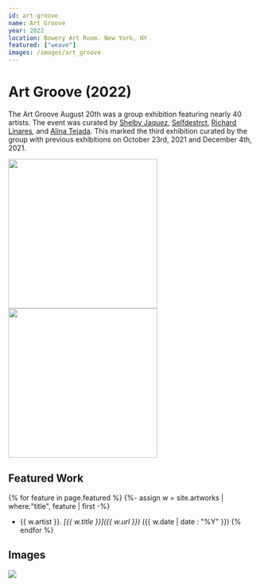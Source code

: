 ```yaml
---
id: art-groove
name: Art Groove
year: 2022
location: Bowery Art Room. New York, NY
featured: ["weave"]
images: /images/art_groove
---
```

# Art Groove (2022)

The Art Groove August 20th was a group exhibition featuring nearly 40 artists.
The event was curated by [Shelby Jaquez](https://www.cottonisdead.com),
[Selfdestrct](https://selfdestrct.com),
[Richard Linares](https://www.instagram.com/itsrickasso/), and
[Alina Tejada](https://www.instagram.com/cocalina11/). This marked the third
exhibition curated by the group with previous exhibitions on October 23rd, 2021
and December 4th, 2021.

<img src="{{ page.images }}/flyer_date.jpeg" width="300"/>
<img src="{{ page.images }}/flyer_artists.jpeg" width="300"/>

## Featured Work

{% for feature in page.featured %}
{%- assign w = site.artworks | where:"title", feature | first -%}
- {{ w.artist }}. *[{{ w.title }}]({{ w.url }})* ({{ w.date | date : "%Y" }})
{% endfor %}

## Images

<img src="{{ page.images }}/prints.jpeg"/>
